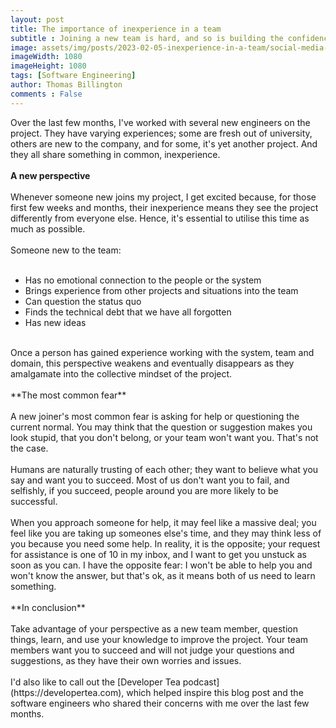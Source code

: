 ```yaml
---
layout: post
title: The importance of inexperience in a team
subtitle : Joining a new team is hard, and so is building the confidence required to question the status quo. Inexperience provides a unique perspective crucial to the growth of the team, individuals and code base.
image: assets/img/posts/2023-02-05-inexperience-in-a-team/social-media-post.png
imageWidth: 1080
imageHeight: 1080
tags: [Software Engineering]
author: Thomas Billington
comments : False
---
```

Over the last few months, I've worked with several new engineers on the project. They have varying experiences; some are fresh out of university, others are new to the company, and for some, it's yet another project. And they all share something in common, inexperience.
<br/>
<br/>
**A new perspective**
<br/>
<br/>
Whenever someone new joins my project, I get excited because, for those first few weeks and months, their inexperience means they see the project differently from everyone else. Hence, it's essential to utilise this time as much as possible.
<br/>
<br/>
Someone new to the team:
<br/>
<br/>

- Has no emotional connection to the people or the system
- Brings experience from other projects and situations into the team
- Can question the status quo
- Finds the technical debt that we have all forgotten
- Has new ideas 

<br/>
Once a person has gained experience working with the system, team and domain, this perspective weakens and eventually disappears as they amalgamate into the collective mindset of the project.
<br/>
<br/>
**The most common fear**
<br/>
<br/>
A new joiner's most common fear is asking for help or questioning the current normal. You may think that the question or suggestion makes you look stupid, that you don't belong, or your team won't want you. That's not the case.
<br/>
<br/>
Humans are naturally trusting of each other; they want to believe what you say and want you to succeed. Most of us don't want you to fail, and selfishly, if you succeed, people around you are more likely to be successful.
<br/>
<br/>
When you approach someone for help, it may feel like a massive deal; you feel like you are taking up someones else's time, and they may think less of you because you need some help. In reality, it is the opposite; your request for assistance is one of 10 in my inbox, and I want to get you unstuck as soon as you can. I have the opposite fear: I won't be able to help you and won't know the answer, but that's ok, as it means both of us need to learn something.
<br/>
<br/>
**In conclusion**
<br/>
<br/>
Take advantage of your perspective as a new team member, question things, learn, and use your knowledge to improve the project. Your team members want you to succeed and will not judge your questions and suggestions, as they have their own worries and issues.
<br/>
<br/>
I'd also like to call out the [Developer Tea podcast](https://developertea.com), which helped inspire this blog post and the software engineers who shared their concerns with me over the last few months. 